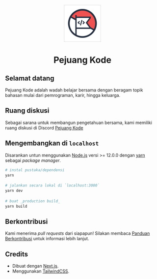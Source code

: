 <p align="center">
  <a href="https://www.pejuangkode.com">
    <img alt="Gatsby" src="./public/images/banner.jpg" width="120" height="120" />
  </a>
</p>
<h1 align="center">
  Pejuang Kode
</h1>

## Selamat datang

Pejuang Kode adalah wadah belajar bersama dengan beragam topik bahasan mulai dari pemrograman, karir, hingga keluarga.

## Ruang diskusi

Sebagai sarana untuk membangun pengetahuan bersama, kami memiliki ruang diskusi di Discord [Pejuang Kode](https://discord.gg/n2Pm2s7)

## Mengembangkan di `localhost`

Disarankan untun menggunakan [Node.js](https://nodejs.org/en/) versi >= 12.0.0 dengan [yarn](https://yarnpkg.com/) sebagai _package manager_.

```bash
# instal pustaka/dependensi
yarn

# jalankan secara lokal di `localhost:3000`
yarn dev

# buat _production build_
yarn build
```

## Berkontribusi

Kami menerima _pull requests_ dari siapapun! Silakan membaca [Panduan Berkontribusi](KONTRIBUSI.md) untuk informasi lebih lanjut.

## Credits

- Dibuat dengan [Next.js](https://nextjs.org/).
- Menggunakan [TailwindCSS](https://tailwindcss.com/).
